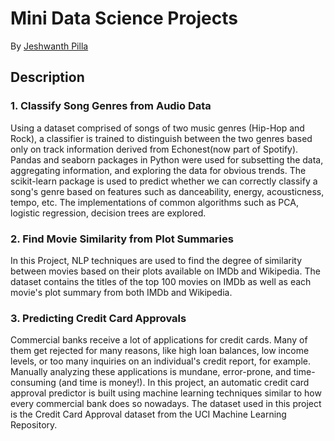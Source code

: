 # Mini Data Science Projects

By [Jeshwanth Pilla](https://www.linkedin.com/in/jeshwanth-p/)

## Description

### 1. Classify Song Genres from Audio Data

Using a dataset comprised of songs of two music genres (Hip-Hop and Rock), a classifier is trained to distinguish between the two genres based only on track information derived from Echonest(now part of Spotify). Pandas and seaborn packages in Python were used for subsetting the data, aggregating information, and exploring the data for obvious trends. The scikit-learn package is used to predict whether we can correctly classify a song's genre based on features such as danceability, energy, acousticness, tempo, etc. The implementations of common algorithms such as PCA, logistic regression, decision trees are explored.

### 2. Find Movie Similarity from Plot Summaries

In this Project, NLP techniques are used to find the degree of similarity between movies based on their plots available on IMDb and Wikipedia. The dataset contains the titles of the top 100 movies on IMDb as well as each movie's plot summary from both IMDb and Wikipedia.

### 3. Predicting Credit Card Approvals

Commercial banks receive a lot of applications for credit cards. Many of them get rejected for many reasons, like high loan balances, low income levels, or too many inquiries on an individual's credit report, for example. Manually analyzing these applications is mundane, error-prone, and time-consuming (and time is money!). In this project, an automatic credit card approval predictor is built using machine learning techniques similar to  how every commercial bank does so nowadays. The dataset used in this project is the Credit Card Approval dataset from the UCI Machine Learning Repository.
